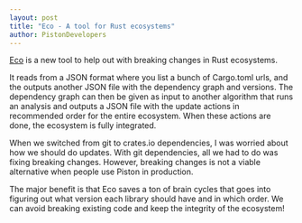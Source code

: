 ```yaml
---
layout: post
title: "Eco - A tool for Rust ecosystems"
author: PistonDevelopers
---
```


[Eco](https://github.com/PistonDevelopers/eco) is a new tool to help out with breaking changes in Rust ecosystems.  

It reads from a JSON format where you list a bunch of Cargo.toml urls,
and the outputs another JSON file with the dependency graph and versions.
The dependency graph can then be given as input to another algorithm that runs an analysis
and outputs a JSON file with the update actions in recommended order for the entire ecosystem.
When these actions are done, the ecosystem is fully integrated.

When we switched from git to crates.io dependencies, I was worried about how we should do updates.
With git dependencies, all we had to do was fixing breaking changes.
However, breaking changes is not a viable alternative when people use Piston in production.

The major benefit is that Eco saves a ton of brain cycles that goes into figuring out what version each library should have
and in which order. We can avoid breaking existing code and keep the integrity of the ecosystem!
